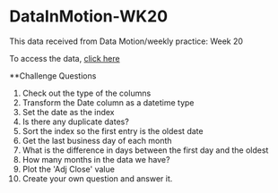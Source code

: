 
# DataInMotion-WK20

This data received from Data Motion/weekly practice: Week 20

To access the data, [click here](https://raw.githubusercontent.com/guipsamora/pandas_exercises/master/09_Time_Series/Apple_Stock/appl_1980_2014.csv)

**Challenge Questions
1. Check out the type of the columns
2. Transform the Date column as a datetime type
3. Set the date as the index
4. Is there any duplicate dates?
5. Sort the index so the first entry is the oldest date
6. Get the last business day of each month
7. What is the difference in days between the first day and the oldest
8. How many months in the data we have?
9. Plot the 'Adj Close' value
10. Create your own question and answer it.